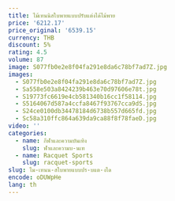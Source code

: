 ```yaml
---
title: ไม้เทนนิสใบพายแบบปรับแต่งได้ไม้พาย
price: '6212.17'
price_original: '6539.15'
currency: THB
discount: 5%
rating: 4.5
volume: 87
image: S077fb0e2e8f04fa291e8da6c78bf7ad7Z.jpg
images:
  - S077fb0e2e8f04fa291e8da6c78bf7ad7Z.jpg
  - Sa558e503a8424239b463e70d97606e78t.jpg
  - S19773fc6619e4cb581340b16cc1f58114.jpg
  - S5164067d587a4ccfa8467f93767cca9dS.jpg
  - S24ce0100db34478184d6738b557d665fd.jpg
  - Sc58a310ffc864a639da9ca88f8f78faeD.jpg
video: ''
categories:
  - name: กีฬาและความบันเทิง
    slug: ฬาและความบ-นเท
  - name: Racquet Sports
    slug: racquet-sports
slug: ไม-เทนน-สใบพายแบบปร-บแต-งได
encode: oDUWpHe
lang: th
---
```

  